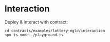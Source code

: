 # Interaction

Deploy & interact with contract:

```
cd contracts/examples/lottery-egld/interaction
npx ts-node ./playground.ts
```
